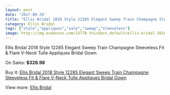 ```yaml
---
layout: post
date: '2017-09-29'
title: "Ellis Bridal 2018 Style 12285 Elegant Sweep Train Champagne Sleeveless Fit & Flare V-Neck Tulle Appliques Bridal Gown"
category: Ellis Bridal
tags: ["style","appliques","sale","sweep","sleeveless"]
image: http://img.eudances.com/23770-thickbox_default/ellis-bridal-2018-style-12285-elegant-sweep-train-champagne-sleeveless-fit-flare-v-neck-tulle-appliques-bridal-gown.jpg
---
```

Ellis Bridal 2018 Style 12285 Elegant Sweep Train Champagne Sleeveless Fit & Flare V-Neck Tulle Appliques Bridal Gown

On Sales: **$328.98**
<a href="https://www.eudances.com/en/ellis-bridal/7890-ellis-bridal-2018-style-12285-elegant-sweep-train-champagne-sleeveless-fit-flare-v-neck-tulle-appliques-bridal-gown.html"><amp-img layout="responsive" width="600" height="600" src="//img.eudances.com/23770-thickbox_default/ellis-bridal-2018-style-12285-elegant-sweep-train-champagne-sleeveless-fit-flare-v-neck-tulle-appliques-bridal-gown.jpg" alt="Ellis Bridal 2018 Style 12285 Elegant Sweep Train Champagne Sleeveless Fit & Flare V-Neck Tulle Appliques Bridal Gown 0" /></a>
<a href="https://www.eudances.com/en/ellis-bridal/7890-ellis-bridal-2018-style-12285-elegant-sweep-train-champagne-sleeveless-fit-flare-v-neck-tulle-appliques-bridal-gown.html"><amp-img layout="responsive" width="600" height="600" src="//img.eudances.com/23773-thickbox_default/ellis-bridal-2018-style-12285-elegant-sweep-train-champagne-sleeveless-fit-flare-v-neck-tulle-appliques-bridal-gown.jpg" alt="Ellis Bridal 2018 Style 12285 Elegant Sweep Train Champagne Sleeveless Fit & Flare V-Neck Tulle Appliques Bridal Gown 1" /></a>
<a href="https://www.eudances.com/en/ellis-bridal/7890-ellis-bridal-2018-style-12285-elegant-sweep-train-champagne-sleeveless-fit-flare-v-neck-tulle-appliques-bridal-gown.html"><amp-img layout="responsive" width="600" height="600" src="//img.eudances.com/23772-thickbox_default/ellis-bridal-2018-style-12285-elegant-sweep-train-champagne-sleeveless-fit-flare-v-neck-tulle-appliques-bridal-gown.jpg" alt="Ellis Bridal 2018 Style 12285 Elegant Sweep Train Champagne Sleeveless Fit & Flare V-Neck Tulle Appliques Bridal Gown 2" /></a>
<a href="https://www.eudances.com/en/ellis-bridal/7890-ellis-bridal-2018-style-12285-elegant-sweep-train-champagne-sleeveless-fit-flare-v-neck-tulle-appliques-bridal-gown.html"><amp-img layout="responsive" width="600" height="600" src="//img.eudances.com/23771-thickbox_default/ellis-bridal-2018-style-12285-elegant-sweep-train-champagne-sleeveless-fit-flare-v-neck-tulle-appliques-bridal-gown.jpg" alt="Ellis Bridal 2018 Style 12285 Elegant Sweep Train Champagne Sleeveless Fit & Flare V-Neck Tulle Appliques Bridal Gown 3" /></a>

Buy it: [Ellis Bridal 2018 Style 12285 Elegant Sweep Train Champagne Sleeveless Fit & Flare V-Neck Tulle Appliques Bridal Gown](https://www.eudances.com/en/ellis-bridal/7890-ellis-bridal-2018-style-12285-elegant-sweep-train-champagne-sleeveless-fit-flare-v-neck-tulle-appliques-bridal-gown.html "Ellis Bridal 2018 Style 12285 Elegant Sweep Train Champagne Sleeveless Fit & Flare V-Neck Tulle Appliques Bridal Gown")

View more: [Ellis Bridal](https://www.eudances.com/en/118-ellis-bridal "Ellis Bridal")
